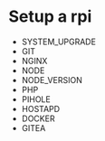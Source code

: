 # Setup a rpi 
- SYSTEM_UPGRADE
- GIT
- NGINX
- NODE
- NODE_VERSION
- PHP
- PIHOLE
- HOSTAPD
- DOCKER
- GITEA